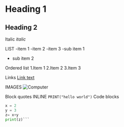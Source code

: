 # Heading 1
## Heading 2


Italic
*italic*

LIST
-item 1
-item 2
-item 3
  -sub item 1
  - sub item 2

Ordered list
1.Item 1
2.Item 2
3.Item 3

Links
[Link text](https://pawait.africa)

IMAGES
![Computer](https://www.dreamstime.com/keyboard-mouse-desktop-computer-wooden-desk-lamp-work-area-interior-real-photo-paste-your-text-here-keyboard-mouse-image123229694)

Block quotes
INLINE
`PRINT("hello world")`
Code blocks
```python
x = 2
y = 3
z= x+y
print(z)```

